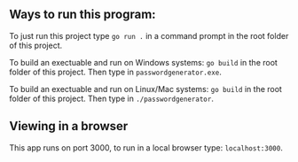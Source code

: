 ## Ways to run this program:
To just run this project type `go run .` in a command prompt in the root folder of this project.

To build an exectuable and run on Windows systems: `go build` in the root folder of this project. Then type in `passwordgenerator.exe`.

To build an exectuable and run on Linux/Mac systems: `go build` in the root folder of this project. Then type in `./passwordgenerator`.

## Viewing in a browser
This app runs on port 3000, to run in a local browser type: `localhost:3000`.
